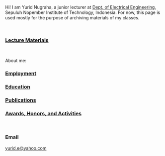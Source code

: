 Hi! I am Yurid Nugraha, a junior lecturer at [Dept. of Electrical Engineering](https://www.its.ac.id/telektro/), Sepuluh Nopember Institute of Technology, Indonesia.
For now, this page is used mostly for the purpose of archiving materials of my classes.

[My research topics are in the areas of networked control systems, nonlinear systems, cyber-physical systems, and game theory.]:<>


<br />

### [Lecture Materials](LecMat/Lec.md)


<br />

About me:

### [Employment](https://yurideka.github.io/employment)

### [Education](https://yurideka.github.io/education)

### [Publications](https://yurideka.github.io/publications)

### [Awards, Honors, and Activities](https://yurideka.github.io/aha)



<br />

### Email

yurid.e@yahoo.com 

[### External links]:<>
[Google Scholar https://scholar.google.co.jp/citations?user=p_rRSS4AAAAJ&hl=en#]:<>
[Researchgate https://www.researchgate.net/profile/Yurid-Nugraha]:<>
[Orcid https://orcid.org/0000-0003-2054-952X]:<>



